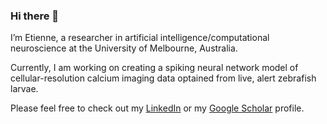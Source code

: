 ### Hi there 👋

I’m Etienne, a researcher in artificial intelligence/computational neuroscience at the University of Melbourne, Australia.

Currently, I am working on creating a spiking neural network model of cellular-resolution calcium imaging data optained from live, alert zebrafish larvae.

Please feel free to check out my [LinkedIn](https://de.linkedin.com/in/etienne-m%C3%BCller-aa885869) or my [Google Scholar](https://scholar.google.de/citations?user=xVfcQwsAAAAJ&hl=de&authuser=1) profile.


<!--
**EtienneMueller/EtienneMueller** is a ✨ _special_ ✨ repository because its `README.md` (this file) appears on your GitHub profile.

Here are some ideas to get you started:

- 🔭 I’m currently working on ...
- 🌱 I’m currently learning ...
- 👯 I’m looking to collaborate on ...
- 🤔 I’m looking for help with ...
- 💬 Ask me about ...
- 📫 How to reach me: ...
- 😄 Pronouns: ...
- ⚡ Fun fact: ...
- 📝
- 🎓
-->
